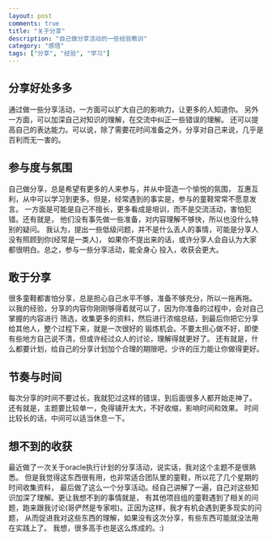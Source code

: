 ```yaml
---
layout: post
comments: true
title: "关于分享"
description: "自己做分享活动的一些经验教训"
category: "感悟" 
tags: ["分享", "经验", "学习"]
---
```


## 分享好处多多
通过做一些分享活动，一方面可以扩大自己的影响力，让更多的人知道你。
另外一方面，可以加深自己对知识的理解，在交流中纠正一些错误的理解。
还可以提高自己的表达能力。可以说，除了需要花时间准备之外，分享对自己来说，几乎是百利而无一害的。

## 参与度与氛围
自己做分享，总是希望有更多的人来参与，并从中营造一个愉悦的氛围，
互惠互利，从中可以学习到更多。但是，经常遇到的事实是，参与的童鞋常常不愿意发言。
一方面是可能是自己不擅长，更多看成是培训，而不是交流活动，害怕犯错。还有就是，
他们没有事先做一些准备，对内容理解不够快，所以也没什么特别的疑问。
我认为，提出一些低级问题，并不是什么丢人的事情，可能是分享人没有照顾到你(经常是一类人)，
如果你不提出来的话，或许分享人会自认为大家都很明白。总之，参与一些分享活动，能全身心
投入，收获会更大。

## 敢于分享
很多童鞋都害怕分享，总是担心自己水平不够，准备不够充分，所以一拖再拖。
以我的经验，分享的内容你刚刚够得着就可以了，因为你准备的过程中，会对自己掌握的内容进行
筛选，收集更多的资料，然后进行浓缩总结，到最后你把它分享给其他人，整个过程下来，就是一次很好的
锻炼机会。不要太担心做不好，即使有些地方自己说不清，但或许经过众人的讨论，理解得就更好了。
还有就是，什么都要计划，给自己的分享计划加个合理的期限吧，少许的压力能让你做得更好。

## 节奏与时间
每次分享的时间不要过长，我就犯过这样的错误，到后面很多人都开始走神了。
还有就是，主题要比较单一，免得铺开太大，不好收缩，影响时间和效果。
时间比较长的话，中间可以适当休息一下。

## 想不到的收获
最近做了一次关于oracle执行计划的分享活动，说实话，我对这个主题不是很熟悉。
但是我觉得这东西很有用，也非常适合团队里的童鞋，所以花了几个星期的时间收集资料，
最后做了这么一个分享活动。经自己讲解了一遍，自己对这些知识加深了理解。更让我想不到的事情就是，
有其他项目组的童鞋遇到了相关的问题，跑来跟我讨论(哥俨然是专家啦)。正因为这样，我才有机会遇到更多现实的问题，
从而促进我对这些东西的理解，如果没有这次分享，有些东西可能就没法用在实践上了。
我想，很多高手也是这么炼成的。:)
